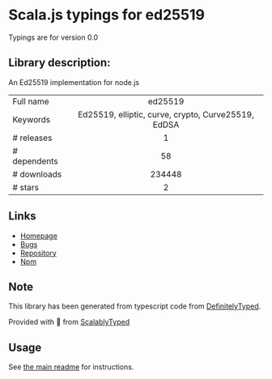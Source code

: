 
# Scala.js typings for ed25519

Typings are for version 0.0

## Library description:
An Ed25519 implementation for node.js

|                    |                 |
| ------------------ | :-------------: |
| Full name          | ed25519 |
| Keywords           | Ed25519, elliptic, curve, crypto, Curve25519, EdDSA |
| # releases         | 1 |
| # dependents       | 58 |
| # downloads        | 234448 |
| # stars            | 2 |

## Links
- [Homepage](https://github.com/dazoe/ed25519#readme)
- [Bugs](https://github.com/dazoe/ed25519/issues)
- [Repository](https://github.com/dazoe/ed25519)
- [Npm](https://www.npmjs.com/package/ed25519)
    


## Note
This library has been generated from typescript code from [DefinitelyTyped](https://definitelytyped.org).

Provided with :purple_heart: from [ScalablyTyped](https://github.com/oyvindberg/ScalablyTyped)

## Usage
See [the main readme](../../readme.md) for instructions.


